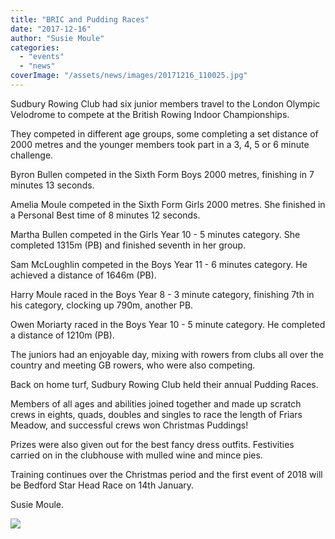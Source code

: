 ```yaml
---
title: "BRIC and Pudding Races"
date: "2017-12-16"
author: "Susie Moule"
categories: 
  - "events"
  - "news"
coverImage: "/assets/news/images/20171216_110025.jpg"
---
```


Sudbury Rowing Club had six junior members travel to the London Olympic Velodrome to compete at the British Rowing Indoor Championships.

They competed in different age groups, some completing a set distance of 2000 metres and the younger members took part in a 3, 4, 5 or 6 minute challenge.

Byron Bullen competed in the Sixth Form Boys 2000 metres, finishing in 7 minutes 13 seconds.

Amelia Moule competed in the Sixth Form Girls 2000 metres. She finished in a Personal Best time of 8 minutes 12 seconds.

Martha Bullen competed in the Girls Year 10 - 5 minutes category. She completed 1315m (PB) and finished seventh in her group.

Sam McLoughlin competed in the Boys Year 11 - 6 minutes category. He achieved a distance of 1646m (PB).

Harry Moule raced in the Boys Year 8 - 3 minute category, finishing 7th in his category, clocking up 790m, another PB.

Owen Moriarty raced in the Boys Year 10 - 5 minute category. He completed a distance of 1210m (PB).

The juniors had an enjoyable day, mixing with rowers from clubs all over the country and meeting GB rowers, who were also competing.

Back on home turf, Sudbury Rowing Club held their annual Pudding Races.

Members of all ages and abilities joined together and made up scratch crews in eights, quads, doubles and singles to race the length of Friars Meadow, and successful crews won Christmas Puddings!

Prizes were also given out for the best fancy dress outfits. Festivities carried on in the clubhouse with mulled wine and mince pies.

Training continues over the Christmas period and the first event of 2018 will be Bedford Star Head Race on 14th January.

Susie Moule.

[![](/assets/news/images/Pudding-Races-4-1024x1024.jpg)](http://sudburyrowingclub.org.uk/wp-content/uploads/2017/12/Pudding-Races-4.jpg)

